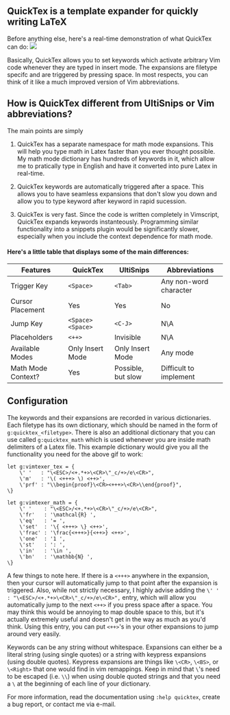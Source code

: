 ## QuickTex is a template expander for quickly writing LaTeX

Before anything else, here's a real-time demonstration of what QuickTex can do:
<img src="http://brennier.com/static/pictures_original/vim_latex_plugin.gif">

Basically, QuickTex allows you to set keywords which activate arbitrary Vim code whenever they are typed in insert mode. The expansions are filetype specifc and are triggered by pressing space. In most respects, you can think of it like a much improved version of Vim abbreviations.

## How is QuickTex different from UltiSnips or Vim abbreviations?

The main points are simply

1. QuickTex has a separate namespace for math mode expansions. This will help you type math in Latex faster than you ever thought possible. My math mode dictionary has hundreds of keywords in it, which allow me to pratically type in English and have it converted into pure Latex in real-time.

2. QuickTex keywords are automatically triggered after a space. This allows you to have seamless expansions that don't slow you down and allow you to type keyword after keyword in rapid sucession.

3. QuickTex is very fast. Since the code is written completely in Vimscript, QuickTex expands keywords instanteously. Programming similar functionality into a snippets plugin would be significantly slower, especially when you include the context dependence for math mode.

#### Here's a little table that displays some of the main differences:
| Features          | QuickTex          | UltiSnips         | Abbreviations     |
| ----------------- | ----------------- | ----------------- | ----------------- |
| Trigger Key       | `<Space>`         | `<Tab>`           | Any non-word character |
| Cursor Placement  | Yes               | Yes               | No                |
| Jump Key          | `<Space><Space>`  | `<C-J>`           | N\A               |
| Placeholders      | `<++>`            | Invisible         | N\A               |
| Available Modes   | Only Insert Mode  | Only Insert Mode  | Any mode          |
| Math Mode Context? | Yes              | Possible, but slow| Difficult to implement |

## Configuration

The keywords and their expansions are recorded in various dictionaries. Each filetype has its own dictionary, which should be named in the form of `g:quicktex_<filetype>`. There is also an additional dictionary that you can use called `g:quicktex_math` which is used whenever you are inside math delimiters of a Latex file. This example dictionary would give you all the functionality you need for the above gif to work:

```vim
let g:vimtexer_tex = {
    \' '   : "\<ESC>/<+.*+>\<CR>\"_c/+>/e\<CR>",
    \'m'   : '\( <+++> \) <++>',
    \'prf' : "\\begin{proof}\<CR><+++>\<CR>\\end{proof}",
\}

let g:vimtexer_math = {
    \' '    : "\<ESC>/<+.*+>\<CR>\"_c/+>/e\<CR>",
    \'fr'   : '\mathcal{R} ',
    \'eq'   : '= ',
    \'set'  : '\{ <+++> \} <++>',
    \'frac' : '\frac{<+++>}{<++>} <++>',
    \'one'  : '1 ',
    \'st'   : ': ',
    \'in'   : '\in ',
    \'bn'   : '\mathbb{N} ',
\}
```

A few things to note here. If there is a `<+++>` anywhere in the expansion, then your cursor will automatically jump to that point after the expansion is triggered. Also, while not strictly necessary, I highly advise adding the `\' '  : "\<ESC>/<+.*+>\<CR>\"_c/+>/e\<CR>",` entry, which will allow you automatically jump to the next `<++>` if you press space after a space. You may think this would be annoying to map double space to this, but it's actually extremely useful and doesn't get in the way as much as you'd think. Using this entry, you can put `<++>`'s in your other expansions to jump around very easily.

Keywords can be any string without whitespace. Expansions can either be a literal string (using single quotes) or a string with keypress expansions (using double quotes). Keypress expansions are things like `\<CR>`, `\<BS>`, or `\<Right>` that one would find in vim remappings. Keep in mind that `\`'s need to be escaped (i.e. `\\`) when using double quoted strings and that you need a `\` at the beginning of each line of your dictionary.

For more information, read the documentation using `:help quicktex`, create a bug report, or contact me via e-mail.
